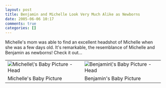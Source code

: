 ```yaml
---
layout: post
title: Benjamin and Michelle Look Very Much Alike as Newborns
date: 2005-06-06 10:17
comments: true
categories: []
---
```

Michelle's mom was able to find an excellent headshot of Michelle when she was a few days old. It's remarkable, the resemblance of Michelle and Benjamin as newborns! Check it out...
<table border="0">
<tbody>
<tr>
<td><img class="photo" src="http://www.peterfilias.com/wordpress/wp-content/michellebabyhead_02.jpg" alt="Michelle\'s Baby Picture - Head" /></td>
<td><img class="photo" src="http://www.peterfilias.com/wordpress/wp-content/benjaminbabyhead_02.jpg" alt="Benjamin\'s Baby Picture - Head" /></td>
</tr>
<tr>
<td>Michelle's Baby Picture</td>
<td>Benjamin's Baby Picture</td>
</tr>
</tbody>
</table>
